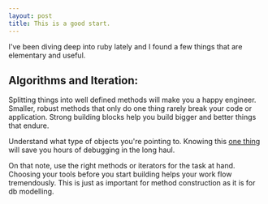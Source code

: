 ```yaml
---
layout: post
title: This is a good start.
---
```


I've been diving deep into ruby lately and I found a few things that are elementary and useful.

Algorithms and Iteration:
-------------------------
  Splitting things into well defined methods will make you a happy engineer. Smaller, robust methods that only do one thing rarely break your code or application. Strong building blocks help you build bigger and better things that endure.
  
  Understand what type of objects you're pointing to. Knowing this [one thing](http://blog.codinghorror.com/curlys-law-do-one-thing/) will save you hours of debugging in the long haul. 
  
  On that note, use the right methods or iterators for the task at hand. Choosing your tools before you start building helps your work flow tremendously. This is just as important for method construction as it is for db modelling. 
  
  
